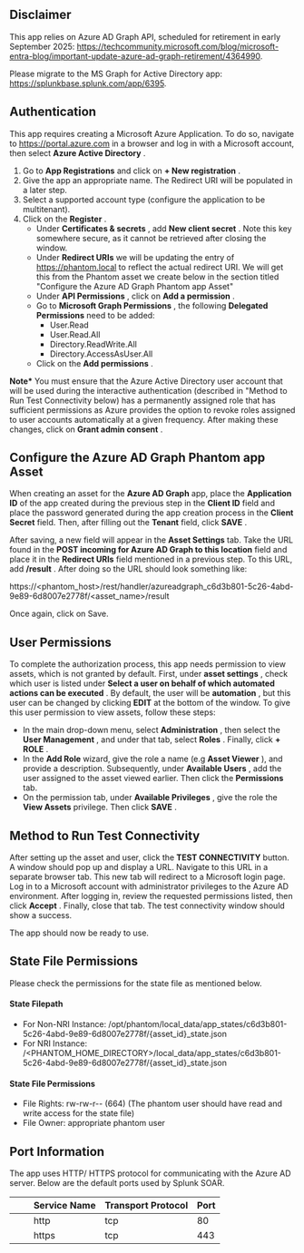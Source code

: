 ## Disclaimer

This app relies on Azure AD Graph API, scheduled for retirement in early September 2025: https://techcommunity.microsoft.com/blog/microsoft-entra-blog/important-update-azure-ad-graph-retirement/4364990.

Please migrate to the MS Graph for Active Directory app: https://splunkbase.splunk.com/app/6395.

## Authentication

This app requires creating a Microsoft Azure Application. To do so, navigate to
<https://portal.azure.com> in a browser and log in with a Microsoft account, then select **Azure
Active Directory** .

1. Go to **App Registrations** and click on **+ New registration** .
1. Give the app an appropriate name. The Redirect URI will be populated in a later step.
1. Select a supported account type (configure the application to be multitenant).
1. Click on the **Register** .
   - Under **Certificates & secrets** , add **New client secret** . Note this key somewhere
     secure, as it cannot be retrieved after closing the window.
   - Under **Redirect URIs** we will be updating the entry of https://phantom.local to reflect
     the actual redirect URI. We will get this from the Phantom asset we create below in the
     section titled "Configure the Azure AD Graph Phantom app Asset"
   - Under **API Permissions** , click on **Add a permission** .
   - Go to **Microsoft Graph Permissions** , the following **Delegated Permissions** need to be
     added:
     - User.Read
     - User.Read.All
     - Directory.ReadWrite.All
     - Directory.AccessAsUser.All
   - Click on the **Add permissions** .

**Note\*** You must ensure that the Azure Active Directory user account that will be used during the
interactive authentication (described in "Method to Run Test Connectivity below) has a permanently
assigned role that has sufficient permissions as Azure provides the option to revoke roles assigned
to user accounts automatically at a given frequency. After making these changes, click on **Grant
admin consent** .

## Configure the Azure AD Graph Phantom app Asset

When creating an asset for the **Azure AD Graph** app, place the **Application ID** of the app
created during the previous step in the **Client ID** field and place the password generated during
the app creation process in the **Client Secret** field. Then, after filling out the **Tenant**
field, click **SAVE** .

After saving, a new field will appear in the **Asset Settings** tab. Take the URL found in the
**POST incoming for Azure AD Graph to this location** field and place it in the **Redirect URIs**
field mentioned in a previous step. To this URL, add **/result** . After doing so the URL should
look something like:

https://\<phantom_host>/rest/handler/azureadgraph_c6d3b801-5c26-4abd-9e89-6d8007e2778f/\<asset_name>/result

Once again, click on Save.

## User Permissions

To complete the authorization process, this app needs permission to view assets, which is not
granted by default. First, under **asset settings** , check which user is listed under **Select a
user on behalf of which automated actions can be executed** . By default, the user will be
**automation** , but this user can be changed by clicking **EDIT** at the bottom of the window. To
give this user permission to view assets, follow these steps:

- In the main drop-down menu, select **Administration** , then select the **User Management** ,
  and under that tab, select **Roles** . Finally, click **+ ROLE** .
- In the **Add Role** wizard, give the role a name (e.g **Asset Viewer** ), and provide a
  description. Subsequently, under **Available Users** , add the user assigned to the asset viewed
  earlier. Then click the **Permissions** tab.
- On the permission tab, under **Available Privileges** , give the role the **View Assets**
  privilege. Then click **SAVE** .

## Method to Run Test Connectivity

After setting up the asset and user, click the **TEST CONNECTIVITY** button. A window should pop up
and display a URL. Navigate to this URL in a separate browser tab. This new tab will redirect to a
Microsoft login page. Log in to a Microsoft account with administrator privileges to the Azure AD
environment. After logging in, review the requested permissions listed, then click **Accept** .
Finally, close that tab. The test connectivity window should show a success.

The app should now be ready to use.

## State File Permissions

Please check the permissions for the state file as mentioned below.

#### State Filepath

- For Non-NRI Instance:
  /opt/phantom/local_data/app_states/c6d3b801-5c26-4abd-9e89-6d8007e2778f/{asset_id}\_state.json
- For NRI Instance:
  /\<PHANTOM_HOME_DIRECTORY>/local_data/app_states/c6d3b801-5c26-4abd-9e89-6d8007e2778f/{asset_id}\_state.json

#### State File Permissions

- File Rights: rw-rw-r-- (664) (The phantom user should have read and write access for the state
  file)
- File Owner: appropriate phantom user

## Port Information

The app uses HTTP/ HTTPS protocol for communicating with the Azure AD server. Below are the default
ports used by Splunk SOAR.

|         Service Name | Transport Protocol | Port |
|----------------------|--------------------|------|
|         http | tcp | 80 |
|         https | tcp | 443 |
